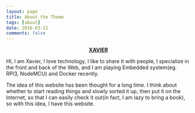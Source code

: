 ```yaml
---
layout: page
title: About the Theme
tags: [about]
date: 2016-03-21
comments: false
---
```

    
<center><a href="http://kisekitw.github.io/"><b>XAVIER</b></a></center>

HI, I am Xavier, I love technology, I like to share it with people, I specialize in the front and back of the Web, and I am playing Embedded system(eg. RPI3, NodeMCU) and Docker recently. 

The idea of ​​this website has been thought for a long time. I think about whether to start reading things and slowly sorted it up, then put it on the Internet, so that I can easily check it out(in fact, I am lazy to bring a book), so with this idea, I have this website.
